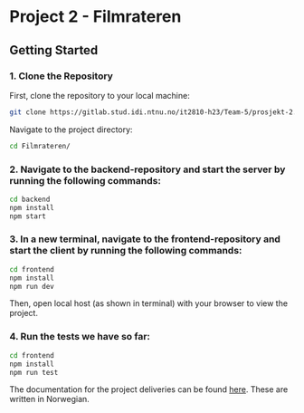 # Project 2 - Filmrateren

## Getting Started

### 1. Clone the Repository

First, clone the repository to your local machine:

```bash
git clone https://gitlab.stud.idi.ntnu.no/it2810-h23/Team-5/prosjekt-2.git
```


Navigate to the project directory:

```bash
cd Filmrateren/
```


### 2. Navigate to the backend-repository and start the server by running the following commands:


```bash
cd backend
npm install
npm start
```

### 3. In a new terminal, navigate to the frontend-repository and start the client by running the following commands:

```bash
cd frontend
npm install
npm run dev
```

Then, open local host (as shown in terminal) with your browser to view the project.

### 4. Run the tests we have so far:

```bash
cd frontend
npm install
npm run test
```

The documentation for the project deliveries can be found [here](/Filmrateren/docs/). These are written in Norwegian. 
